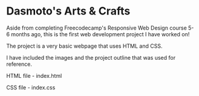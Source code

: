 # Dasmoto's Arts & Crafts

Aside from completing Freecodecamp's Responsive Web Design course 5-6 months ago, this is the first web development project I have worked on!  

The project is a very basic webpage that uses HTML and CSS.

I have included the images and the project outline that was used for reference.

HTML file - index.html

CSS file - index.css
